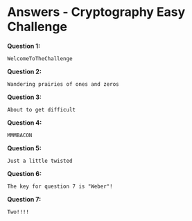 # Answers - Cryptography Easy Challenge

**Question 1:**

    WelcomeToTheChallenge

**Question 2:**

    Wandering prairies of ones and zeros

**Question 3:**

    About to get difficult

**Question 4:**

    MMMBACON

**Question 5:**

    Just a little twisted

**Question 6:**

    The key for question 7 is "Weber"!

**Question 7:**

    Two!!!!
